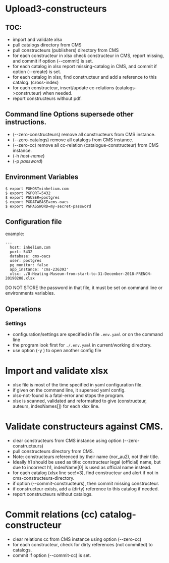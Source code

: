 # Upload3-constructeurs

## TOC:
- import and validate xlsx
- pull catalogs directory from CMS
- pull constructeurs (publishers) directory from CMS
- for each constructeur in xlsx check constructeur in CMS, report missing, and commit if option (--commit) is set.
- for each catalog in xlsx report missing-catalog in CMS, and commit if option (--create) is set.
- for each catalog in xlsx, find constructeur and add a reference to this catalog. (cross-index)
- for each constructeur, insert/update cc-relations (catalogs->construteur) when needed.
- report constructeurs without pdf.

## Command line Options supersede other instructions.
- (--zero-constructeurs) remove all constructeurs from CMS instance.
- (--zero-catalogs) remove all catalogs from CMS instance.
- (--zero-cc) remove all cc-relation (catalogue-constructeur) from CMS instance.
- (-h _host-name_) 
- (-p _password_) 

## Environment Variables
```
$ export PGHOST=inhelium.com
$ export PGPORT=5432
$ export PGUSER=postgres
$ export PGDATABASE=cms-oacs
$ export PGPASSWORD=my-secret-password
```

## Configuration file
example:
```
---
  host: inhelium.com
  port: 5432
  database: cms-oacs
  user: postgres
  pg_monitor: false
  app_instance: 'cms-236393'
  xlsx: ./0-Heating-Museum-from-start-to-31-December-2018-FRENCN-20190208.xlsx
```
DO NOT STORE the password in that file, it must be set on command line or environments variables.

## Operations
### Settings
- configuration/settings are specified in file `.env.yaml` or on the command line
- the program look first for `./.env.yaml` in current/working directory.
- use option (-y _<yaml-env>_) to open another config file

# Import and validate xlsx
- xlsx file is most of the time specified in yaml configuration file.
- if given on the command line, it supersed yaml config.
- xlsx-not-found is a fatal-error and stops the program.
- xlsx is scanned, validated and reformatted to give (constructeur, auteurs, indexNames[]) for each xlsx line.

# Validate constructeurs against CMS.
- clear constructeurs from CMS instance using option (--zero-constructeurs)
- pull constructeurs directory from CMS.
- Note: constructeurs referenced by their name (nor_au2), not their title.
- Ideally h1 should be used as title: constructeur legal (official) name, but due to incorrect h1, indexName[0] is used as official name instead.
- for each catalog (xlsx line sec!=3), find constructeur and alert if not in cms-constructeurs-directory.
- if option (--commit-constructeurs), then commit missing constructeur.
- if constructeur exists, add a (dirty) reference to this catalog if needed.
- report constructeurs without catalogs.

# Commit relations (cc) catalog-constructeur
- clear relations cc from CMS instance using option (--zero-cc)
- for each constructeur, check for dirty references (not commited) to catalogs.
- commit if option (--commit-cc) is set.

